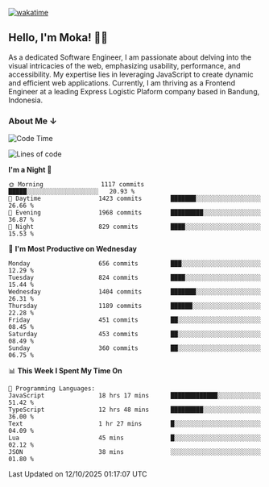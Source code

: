 [![wakatime](https://wakatime.com/badge/user/af9abd23-dba3-4dbe-973c-b045a9417a55.svg?style=social)](https://wakatime.com/@af9abd23-dba3-4dbe-973c-b045a9417a55)
## Hello, I'm Moka! 👋🏼


As a dedicated Software Engineer, I am passionate about delving into the visual intricacies of the web, emphasizing usability, performance, and accessibility. My expertise lies in leveraging JavaScript to create dynamic and efficient web applications. Currently, I am thriving as a Frontend Engineer at a leading Express Logistic Plaform company based in Bandung, Indonesia.

### About Me ↓

<!--START_SECTION:waka-->
![Code Time](http://img.shields.io/badge/Code%20Time-12%2C643%20hrs%2048%20mins-blue)

![Lines of code](https://img.shields.io/badge/From%20Hello%20World%20I%27ve%20Written-11.3%20million%20lines%20of%20code-blue)

**I'm a Night 🦉** 

```text
🌞 Morning                1117 commits        █████░░░░░░░░░░░░░░░░░░░░   20.93 % 
🌆 Daytime                1423 commits        ███████░░░░░░░░░░░░░░░░░░   26.66 % 
🌃 Evening                1968 commits        █████████░░░░░░░░░░░░░░░░   36.87 % 
🌙 Night                  829 commits         ████░░░░░░░░░░░░░░░░░░░░░   15.53 % 
```
📅 **I'm Most Productive on Wednesday** 

```text
Monday                   656 commits         ███░░░░░░░░░░░░░░░░░░░░░░   12.29 % 
Tuesday                  824 commits         ████░░░░░░░░░░░░░░░░░░░░░   15.44 % 
Wednesday                1404 commits        ███████░░░░░░░░░░░░░░░░░░   26.31 % 
Thursday                 1189 commits        ██████░░░░░░░░░░░░░░░░░░░   22.28 % 
Friday                   451 commits         ██░░░░░░░░░░░░░░░░░░░░░░░   08.45 % 
Saturday                 453 commits         ██░░░░░░░░░░░░░░░░░░░░░░░   08.49 % 
Sunday                   360 commits         ██░░░░░░░░░░░░░░░░░░░░░░░   06.75 % 
```


📊 **This Week I Spent My Time On** 

```text
💬 Programming Languages: 
JavaScript               18 hrs 17 mins      █████████████░░░░░░░░░░░░   51.42 % 
TypeScript               12 hrs 48 mins      █████████░░░░░░░░░░░░░░░░   36.00 % 
Text                     1 hr 27 mins        █░░░░░░░░░░░░░░░░░░░░░░░░   04.09 % 
Lua                      45 mins             █░░░░░░░░░░░░░░░░░░░░░░░░   02.12 % 
JSON                     38 mins             ░░░░░░░░░░░░░░░░░░░░░░░░░   01.80 % 
```


 Last Updated on 12/10/2025 01:17:07 UTC
<!--END_SECTION:waka-->
